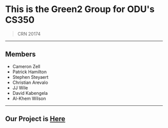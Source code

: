 # This is the Green2 Group for ODU's CS350
> CRN 20174

---

## Members

* Cameron Zell
* Patrick Hamilton
* Stephen Steyaert
* Christian Arevalo
* JJ Wile
* David Kabengela
* Al-Khem Wilson

---

## Our Project is [Here](https://github.com/ODU-CS-350-Fall-2025-Green2/CS350-Green2-Project)
